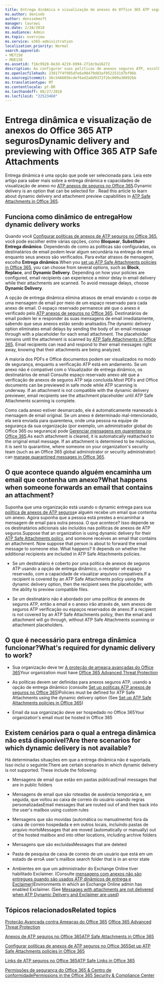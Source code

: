 ```yaml
---
title: Entrega dinâmica e visualização de anexos do Office 365 ATP seguros
ms.author: deniseb
author: denisebmsft
manager: laurawi
ms.date: 2/28/2018
ms.audience: Admin
ms.topic: overview
ms.service: o365-administration
localization_priority: Normal
search.appverid:
- MET150
- MOE150
ms.assetid: f16c9928-8e3d-4219-b994-271dc9a16272
description: Ao configurar suas políticas de anexos seguros ATP, escolha entrega dinâmica para evitar atrasos de mensagem e permitem que as pessoas visualizem anexos que estão sendo examinados.
ms.openlocfilehash: 23017f4f995dfe6a90479d83af9522531d7bf96b
ms.sourcegitcommit: 36c5466056cdef6ad2a8d9372f2bc009a30892bb
ms.translationtype: MT
ms.contentlocale: pt-BR
ms.lasthandoff: 08/27/2018
ms.locfileid: "22523460"
---
```

# <a name="dynamic-delivery-and-previewing-with-office-365-atp-safe-attachments"></a><span data-ttu-id="938a3-103">Entrega dinâmica e visualização de anexos do Office 365 ATP seguros</span><span class="sxs-lookup"><span data-stu-id="938a3-103">Dynamic delivery and previewing with Office 365 ATP Safe Attachments</span></span>

<span data-ttu-id="938a3-p101">Entrega dinâmica é uma opção que pode ser selecionada para. Leia este artigo para saber mais sobre a entrega dinâmica e capacidades de visualização de anexo no [ATP anexos de seguros no Office 365](atp-safe-attachments.md).</span><span class="sxs-lookup"><span data-stu-id="938a3-p101">Dynamic delivery is an option that can be selected for . Read this article to learn about dynamic delivery and attachment preview capabilities in [ATP Safe Attachments in Office 365](atp-safe-attachments.md).</span></span>
  
## <a name="how-dynamic-delivery-works"></a><span data-ttu-id="938a3-106">Funciona como dinâmico de entrega</span><span class="sxs-lookup"><span data-stu-id="938a3-106">How dynamic delivery works</span></span>

<span data-ttu-id="938a3-p102">Quando você [Configurar políticas de anexos de ATP seguros no Office 365](set-up-atp-safe-attachments-policies.md), você pode escolher entre várias opções, como **Bloquear**, **Substituir**e **Entrega dinâmico**. Dependendo de como as políticas são configuradas, os destinatários de email podem levar algum secundária na entrega de email enquanto seus anexos são verificados. Para evitar atrasos de mensagem, escolha **Entrega dinâmico**.</span><span class="sxs-lookup"><span data-stu-id="938a3-p102">When you [set up ATP Safe Attachments policies in Office 365](set-up-atp-safe-attachments-policies.md), you can choose from several options, such as **Block**, **Replace**, and **Dynamic Delivery**. Depending on how your policies are configured, email recipients can experience a minor delay in email delivery while their attachments are scanned. To avoid message delays, choose **Dynamic Delivery**.</span></span>
  
<span data-ttu-id="938a3-p103">A opção de entrega dinâmica elimina atrasos de email enviando o corpo de uma mensagem de email por meio de um espaço reservado para cada anexo de email. O espaço reservado permanece até que o anexo é verificado pelo [ATP anexos de seguros no Office 365](atp-safe-attachments.md). Destinatários de email podem ler e responder às suas mensagens de email imediatamente, sabendo que seus anexos estão sendo analisados.</span><span class="sxs-lookup"><span data-stu-id="938a3-p103">The dynamic delivery option eliminates email delays by sending the body of an email message through with a placeholder for each email attachment. The placeholder remains until the attachment is scanned by [ATP Safe Attachments in Office 365](atp-safe-attachments.md). Email recipients can read and respond to their email messages right away, knowing that their attachments are being analyzed.</span></span>
  
<span data-ttu-id="938a3-p104">A maioria dos PDFs e Office documentos podem ser visualizados no modo de segurança, enquanto a verificação ATP está em andamento. Se um anexo não é compatível com o Visualizador de entrega dinâmico, os destinatários de email Consulte espaço reservado anexo até que a verificação de anexos de seguros ATP seja concluída.</span><span class="sxs-lookup"><span data-stu-id="938a3-p104">Most PDFs and Office documents can be previewed in safe mode while ATP scanning is underway. If an attachment is not compatible with the dynamic delivery previewer, email recipients see the attachment placeholder until ATP Safe Attachments scanning is complete.</span></span>
  
<span data-ttu-id="938a3-p105">Como cada anexo estiver desmarcado, ele é automaticamente reanexado à mensagem de email original. Se um anexo é determinado mal-intencionado, ela será enviada para quarentena, onde uma pessoa na equipe de segurança da sua organização (por exemplo, um administrador global do Office 365 ou segurança) pode [Gerenciar mensagens em quarentena no Office 365](manage-quarantined-messages-and-files.md).</span><span class="sxs-lookup"><span data-stu-id="938a3-p105">As each attachment is cleared, it is automatically reattached to the original email message. If an attachment is determined to be malicious, it is sent to quarantine, where someone on your organization's security team (such as an Office 365 global administrator or security administrator) can [manage quarantined messages in Office 365](manage-quarantined-messages-and-files.md).</span></span>
  
## <a name="what-happens-when-someone-forwards-an-email-that-contains-an-attachment"></a><span data-ttu-id="938a3-117">O que acontece quando alguém encaminha um email que contenha um anexo?</span><span class="sxs-lookup"><span data-stu-id="938a3-117">What happens when someone forwards an email that contains an attachment?</span></span>

<span data-ttu-id="938a3-p106">Suponha que uma organização está usando o dynamic entrega para sua [política de anexos de ATP seguros](set-up-atp-safe-attachments-policies.md)e alguém recebe um email que contenha um anexo. Agora suponha que a pessoa está prestes a encaminhar a mensagem de email para outra pessoa. O que acontece? Isso depende se os destinatários adicionais são incluídos nas políticas de anexos de ATP seguros.</span><span class="sxs-lookup"><span data-stu-id="938a3-p106">Suppose that an organization is using dynamic delivery for their [ATP Safe Attachments policy](set-up-atp-safe-attachments-policies.md), and someone receives an email that contains an attachment. Now suppose that person is about to forward the email message to someone else. What happens? It depends on whether the additional recipients are included in ATP Safe Attachments policies.</span></span>
  
- <span data-ttu-id="938a3-122">Se um destinatário é coberto por uma política de anexos de seguros ATP usando a opção de entrega dinâmico, o receptor vê espaço reservado, com a capacidade de visualizar arquivos compatíveis.</span><span class="sxs-lookup"><span data-stu-id="938a3-122">If a recipient is covered by an ATP Safe Attachments policy using the dynamic delivery option, then the recipient sees the placeholder, with the ability to preview compatible files.</span></span>
    
- <span data-ttu-id="938a3-123">Se um destinatário não é abordado por uma política de anexos de seguros ATP, então a email e o anexo irão através de, sem anexos de seguros ATP verificação ou espaços reservados de anexo.</span><span class="sxs-lookup"><span data-stu-id="938a3-123">If a recipient is not covered by an ATP Safe Attachments policy, then the email and attachment will go through, without ATP Safe Attachments scanning or attachment placeholders.</span></span>
    
## <a name="whats-required-for-dynamic-delivery-to-work"></a><span data-ttu-id="938a3-124">O que é necessário para entrega dinâmica funcionar?</span><span class="sxs-lookup"><span data-stu-id="938a3-124">What's required for dynamic delivery to work?</span></span>

- <span data-ttu-id="938a3-125">Sua organização deve ter [A proteção de ameaça avançadas do Office 365](office-365-atp.md)</span><span class="sxs-lookup"><span data-stu-id="938a3-125">Your organization must have [Office 365 Advanced Threat Protection](office-365-atp.md)</span></span>
    
- <span data-ttu-id="938a3-126">As políticas devem ser definidas para anexos seguros ATP, usando a opção de entrega dinâmico (consulte [Set up políticas ATP anexos de seguros no Office 365](set-up-atp-safe-attachments-policies.md))</span><span class="sxs-lookup"><span data-stu-id="938a3-126">Policies must be defined for ATP Safe Attachments using the dynamic delivery option (See [Set up ATP Safe Attachments policies in Office 365](set-up-atp-safe-attachments-policies.md))</span></span>
    
- <span data-ttu-id="938a3-127">Email da sua organização deve ser hospedado no Office 365</span><span class="sxs-lookup"><span data-stu-id="938a3-127">Your organization's email must be hosted in Office 365</span></span>
    
## <a name="are-there-scenarios-for-which-dynamic-delivery-is-not-available"></a><span data-ttu-id="938a3-128">Existem cenários para o qual a entrega dinâmica não está disponível?</span><span class="sxs-lookup"><span data-stu-id="938a3-128">Are there scenarios for which dynamic delivery is not available?</span></span>

<span data-ttu-id="938a3-p107">Há determinadas situações em que a entrega dinâmica não é suportada. Isso inclui o seguinte:</span><span class="sxs-lookup"><span data-stu-id="938a3-p107">There are certain scenarios in which dynamic delivery is not supported. These include the following:</span></span>
  
- <span data-ttu-id="938a3-131">Mensagens de email que estão em pastas públicas</span><span class="sxs-lookup"><span data-stu-id="938a3-131">Email messages that are in public folders</span></span>
    
- <span data-ttu-id="938a3-132">Mensagens de email que são roteadas de ausência temporária e, em seguida, que voltou ao caixa de correio do usuário usando regras personalizadas</span><span class="sxs-lookup"><span data-stu-id="938a3-132">Email messages that are routed out of and then back into the user's mailbox using custom rules</span></span>
    
- <span data-ttu-id="938a3-133">Mensagens que são movidas (automática ou manualmente) fora da caixa de correio hospedada e em outros locais, incluindo pastas de arquivo morto</span><span class="sxs-lookup"><span data-stu-id="938a3-133">Messages that are moved (automatically or manually) out of the hosted mailbox and into other locations, including archive folders</span></span>
    
- <span data-ttu-id="938a3-134">Mensagens que são excluídas</span><span class="sxs-lookup"><span data-stu-id="938a3-134">Messages that are deleted</span></span>
    
- <span data-ttu-id="938a3-135">Pasta de pesquisa de caixa de correio de um usuário que está em um estado de erro</span><span class="sxs-lookup"><span data-stu-id="938a3-135">A user's mailbox search folder that is in an error state</span></span>
    
- <span data-ttu-id="938a3-p108">Ambientes em que um administrador do Exchange Online tiver habilitado Exclaimer. (Consulte [mensagens com anexos não são entregues quando são usados ATP dinâmicos de entrega e Exclaimer](https://support.microsoft.com/help/4014438/messages-with-attachments-are-not-delivered-when-atp-dynamic-delivery))</span><span class="sxs-lookup"><span data-stu-id="938a3-p108">Environments in which an Exchange Online admin has enabled Exclaimer. (See [Messages with attachments are not delivered when ATP Dynamic Delivery and Exclaimer are used](https://support.microsoft.com/help/4014438/messages-with-attachments-are-not-delivered-when-atp-dynamic-delivery))</span></span>
    
## <a name="related-topics"></a><span data-ttu-id="938a3-138">Tópicos relacionados</span><span class="sxs-lookup"><span data-stu-id="938a3-138">Related topics</span></span>

<span data-ttu-id="938a3-139">[Proteção Avançada contra Ameaças do Office 365](office-365-atp.md) </span><span class="sxs-lookup"><span data-stu-id="938a3-139">[Office 365 Advanced Threat Protection](office-365-atp.md)</span></span>
  
[<span data-ttu-id="938a3-140">Anexos de ATP seguros no Office 365</span><span class="sxs-lookup"><span data-stu-id="938a3-140">ATP Safe Attachments in Office 365</span></span>](atp-safe-attachments.md)
  
[<span data-ttu-id="938a3-141">Configurar políticas de anexos de ATP seguros no Office 365</span><span class="sxs-lookup"><span data-stu-id="938a3-141">Set up ATP Safe Attachments policies in Office 365</span></span>](set-up-atp-safe-attachments-policies.md)
  
[<span data-ttu-id="938a3-142">Links de ATP seguros no Office 365</span><span class="sxs-lookup"><span data-stu-id="938a3-142">ATP Safe Links in Office 365</span></span>](atp-safe-links.md)

[<span data-ttu-id="938a3-143">Permissões de segurança do Office 365 &amp; Centro de conformidade</span><span class="sxs-lookup"><span data-stu-id="938a3-143">Permissions in the Office 365 Security &amp; Compliance Center</span></span>](permissions-in-the-security-and-compliance-center.md)
  

